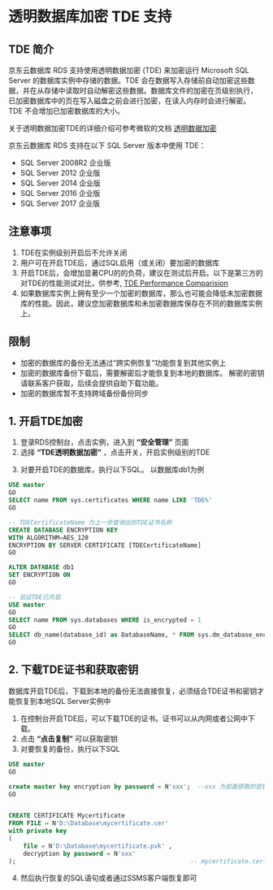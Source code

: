 # 透明数据库加密 TDE 支持

## TDE 简介

京东云数据库 RDS 支持使用透明数据加密 (TDE) 来加密运行 Microsoft SQL Server 的数据库实例中存储的数据。TDE 会在数据写入存储前自动加密这些数据，并在从存储中读取时自动解密这些数据。数据库文件的加密在页级别执行， 已加密数据库中的页在写入磁盘之前会进行加密，在读入内存时会进行解密。 TDE 不会增加已加密数据库的大小。

关于透明数据加密TDE的详细介绍可参考微软的文档 [透明数据加密](https://docs.microsoft.com/zh-cn/sql/relational-databases/security/encryption/transparent-data-encryption?view=sql-server-2017)

京东云数据库 RDS 支持在以下 SQL Server 版本中使用 TDE：

- SQL Server 2008R2 企业版
- SQL Server 2012 企业版
- SQL Server 2014 企业版
- SQL Server 2016 企业版
- SQL Server 2017 企业版

## 注意事项
1. TDE在实例级别开启后不允许关闭
2. 用户可在开启TDE后，通过SQL启用（或关闭）要加密的数据库
3. 开启TDE后，会增加显著CPU的的负荷，建议在测试后开启。以下是第三方的对TDE的性能测试对比，供参考, [TDE Performance Comparision](https://www.mssqltips.com/sqlservertip/2641/sql-server-transparent-data-encryption-tde-performance-comparison/?spm=5176.11156381.0.0.37b6706fyHyVsK)
4. 如果数据库实例上拥有至少一个加密的数据库，那么也可能会降低未加密数据库的性能。因此，建议您加密数据库和未加密数据库保存在不同的数据库实例上。

## 限制
- 加密的数据库的备份无法通过“跨实例恢复”功能恢复到其他实例上
- 加密的数据库备份下载后，需要解密后才能恢复到本地的数据库。 解密的密钥请联系客户获取，后续会提供自助下载功能。
- 加密的数据库暂不支持跨域备份备份同步

## 1. 开启TDE加密
1. 登录RDS控制台，点击实例，进入到 **“安全管理”** 页面
2. 选择 **“TDE透明数据加密”** ，点击开关，开启实例级别的TDE
3) 对要开启TDE的数据库，执行以下SQL。 以数据库db1为例
```SQL
USE master
GO
SELECT name FROM sys.certificates WHERE name LIKE 'TDE%'
GO

-- TDECertificateName 为上一步查询出的TDE证书名称
CREATE DATABASE ENCRYPTION KEY
WITH ALGORITHM=AES_128
ENCRYPTION BY SERVER CERTIFICATE [TDECertificateName]
GO

ALTER DATABASE db1
SET ENCRYPTION ON
GO

-- 验证TDE已开启
USE master
GO
SELECT name FROM sys.databases WHERE is_encrypted = 1
GO
SELECT db_name(database_id) as DatabaseName, * FROM sys.dm_database_encryption_keys
GO 
```

## 2. 下载TDE证书和获取密钥
数据库开启TDE后，下载到本地的备份无法直接恢复，必须结合TDE证书和密钥才能恢复到本地SQL Server实例中

1. 在控制台开启TDE后，可以下载TDE的证书。证书可以从内网或者公网中下载。
2. 点击 **“点击复制”** 可以获取密钥
3. 对要恢复的备份，执行以下SQL
```SQL
USE master
GO

create master key encryption by password = N'xxx';  --xxx 为前面获取的密钥
GO


CREATE CERTIFICATE Mycertificate 
FROM FILE = N'D:\Database\mycertificate.cer'
with private key 
(
    file = N'D:\Database\mycertificate.pvk' , 
    decryption by password = N'xxx'
);                                                -- mycertificate.cer和mycertificate.pvk为前面下载的TDE证书，具体文件名称略有不同
```

4. 然后执行恢复的SQL语句或者通过SSMS客户端恢复即可



